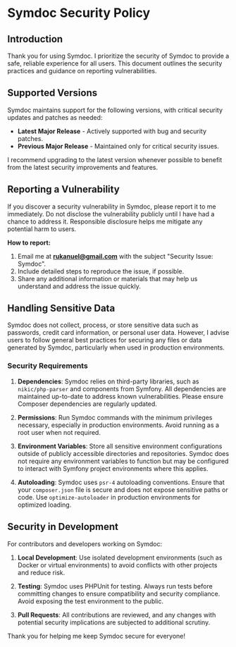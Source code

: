 # Symdoc Security Policy

## Introduction

Thank you for using Symdoc. I prioritize the security of Symdoc to provide a safe, reliable experience for all users. This document outlines the security practices and guidance on reporting vulnerabilities.

## Supported Versions

Symdoc maintains support for the following versions, with critical security updates and patches as needed:

- **Latest Major Release** - Actively supported with bug and security patches.
- **Previous Major Release** - Maintained only for critical security issues.

I recommend upgrading to the latest version whenever possible to benefit from the latest security improvements and features.

## Reporting a Vulnerability

If you discover a security vulnerability in Symdoc, please report it to me immediately. Do not disclose the vulnerability publicly until I have had a chance to address it. Responsible disclosure helps me mitigate any potential harm to users.

**How to report:**
1. Email me at **rukanuel@gmail.com** with the subject "Security Issue: Symdoc".
2. Include detailed steps to reproduce the issue, if possible.
3. Share any additional information or materials that may help us understand and address the issue quickly.

## Handling Sensitive Data

Symdoc does not collect, process, or store sensitive data such as passwords, credit card information, or personal user data. However, I advise users to follow general best practices for securing any files or data generated by Symdoc, particularly when used in production environments.

### Security Requirements

1. **Dependencies**: Symdoc relies on third-party libraries, such as `nikic/php-parser` and components from Symfony. All dependencies are maintained up-to-date to address known vulnerabilities. Please ensure Composer dependencies are regularly updated.
  
2. **Permissions**: Run Symdoc commands with the minimum privileges necessary, especially in production environments. Avoid running as a root user when not required.

3. **Environment Variables**: Store all sensitive environment configurations outside of publicly accessible directories and repositories. Symdoc does not require any environment variables to function but may be configured to interact with Symfony project environments where this applies.

4. **Autoloading**: Symdoc uses `psr-4` autoloading conventions. Ensure that your `composer.json` file is secure and does not expose sensitive paths or code. Use `optimize-autoloader` in production environments for optimized loading.

## Security in Development

For contributors and developers working on Symdoc:

1. **Local Development**: Use isolated development environments (such as Docker or virtual environments) to avoid conflicts with other projects and reduce risk.
  
2. **Testing**: Symdoc uses PHPUnit for testing. Always run tests before committing changes to ensure compatibility and security compliance. Avoid exposing the test environment to the public.

3. **Pull Requests**: All contributions are reviewed, and any changes with potential security implications are subjected to additional scrutiny.

Thank you for helping me keep Symdoc secure for everyone!
